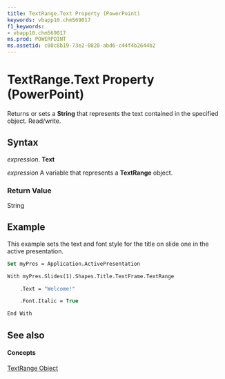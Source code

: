 ```yaml
---
title: TextRange.Text Property (PowerPoint)
keywords: vbapp10.chm569017
f1_keywords:
- vbapp10.chm569017
ms.prod: POWERPOINT
ms.assetid: c80c8b19-73e2-0820-abd6-c44f4b2644b2
---
```



# TextRange.Text Property (PowerPoint)

Returns or sets a  **String** that represents the text contained in the specified object. Read/write.


## Syntax

 _expression_. **Text**

 _expression_ A variable that represents a **TextRange** object.


### Return Value

String


## Example

This example sets the text and font style for the title on slide one in the active presentation.


```vb
Set myPres = Application.ActivePresentation

With myPres.Slides(1).Shapes.Title.TextFrame.TextRange

    .Text = "Welcome!"

    .Font.Italic = True

End With
```


## See also


#### Concepts


[TextRange Object](textrange-object-powerpoint.md)

